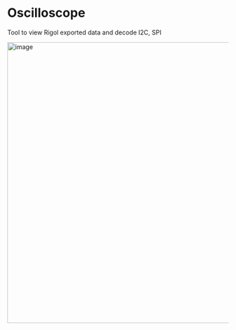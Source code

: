 # Oscilloscope

Tool to view Rigol exported data and decode I2C, SPI

<img width="1133" height="640" alt="image" src="https://github.com/user-attachments/assets/f52850dc-140d-4338-b328-89ffff897676" />
